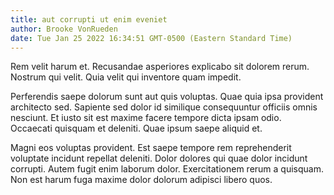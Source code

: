 ```yaml
---
title: aut corrupti ut enim eveniet
author: Brooke VonRueden
date: Tue Jan 25 2022 16:34:51 GMT-0500 (Eastern Standard Time)
---
```

Rem velit harum et. Recusandae asperiores explicabo sit dolorem rerum. Nostrum qui velit. Quia velit qui inventore quam impedit.

 Perferendis saepe dolorum sunt aut quis voluptas. Quae quia ipsa provident architecto sed. Sapiente sed dolor id similique consequuntur officiis omnis nesciunt. Et iusto sit est maxime facere tempore dicta ipsam odio. Occaecati quisquam et deleniti. Quae ipsum saepe aliquid et.

 Magni eos voluptas provident. Est saepe tempore rem reprehenderit voluptate incidunt repellat deleniti. Dolor dolores qui quae dolor incidunt corrupti. Autem fugit enim laborum dolor. Exercitationem rerum a quisquam. Non est harum fuga maxime dolor dolorum adipisci libero quos.